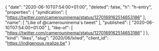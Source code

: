 {
  "date": "2020-06-10T07:54:00+01:00",
  "deleted": false,
  "h": "h-entry",
  "properties": {
    "syndication": [
      "https://twitter.com/camerouninema/status/1270169162514653186"
    ],
    "name": [
      "Like of @camerouninema's tweet"
    ],
    "published": [
      "2020-06-10T07:54:00+01:00"
    ],
    "like-of": [
      "https://twitter.com/camerouninema/status/1270169162514653186"
    ]
  },
  "kind": "likes",
  "slug": "2020/06/lxlwd",
  "client_id": "https://indigenous.realize.be"
}
